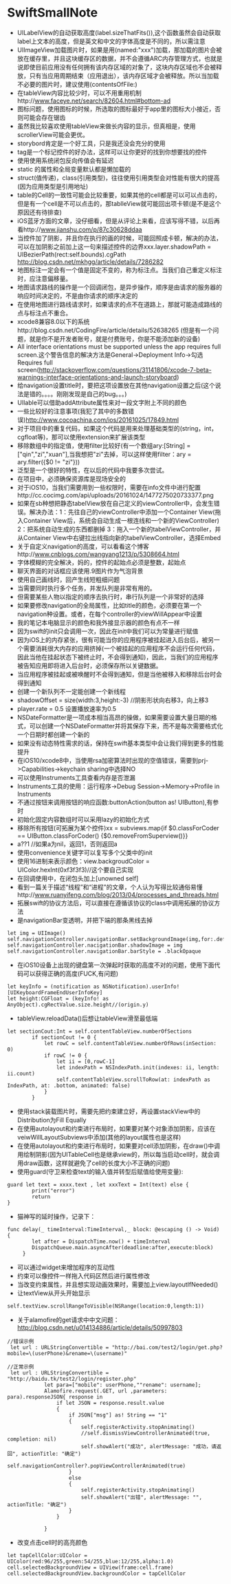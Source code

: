 # SwiftSmallNote
- UILabelView的自动获取高度(label.sizeThatFits()),这个函数虽然会自动获取label上文本的高度，但是英文和中文的字体高度是不同的，所以需注意
- UIImageView加载图片时，如果是用(named:"xxx")加载，那加载的图片会被放在缓存里，并且这块缓存区的数据，并不会遵循ARC内存管理方式，也就是说即使目前应用没有任何拥有该内存区域的对象了，这块内存区域也不会被释放，只有当应用周期结束（应用退出），该内存区域才会被释放。所以当加载不必要的图片时，建议使用(contentsOfFile:)
- 在tableView内容比较少时，可以不用重用机制http://www.faceye.net/search/82604.html#bottom-ad
- 图标问题，使用图标的时候，所选取的图标最好于app里的图标大小接近，否则可能会存在锯齿
- 虽然我比较喜欢使用tableView来做长内容的显示，但真相是，使用scrollerView可能会更优。
- storybord肯定是一个好工具，只是我还没会充分的使用
- tag是一个标记控件的好办法，这样可以让你更好的找到你想要找的控件
- 使用使用系统闭包反向传值会有延迟
- static 的属性和全局变量默认都是懒加载的
- struct(值传递)，class(引用类型)，往往使用引用类型会对性能有很大的提高(因为应用类型是引用地址)
- table的Cell的一致性可能会比较重要，如果其他的cell都是可以可以点击的，但是有一个cell是不可以点击的，那tablleView就可能回出项卡顿(是不是这个原因还有待排查)
- iOS蓝牙方面的文章，没仔细看，但是从评论上来看，应该写得不错，以后再看http://www.jianshu.com/p/87c30628ddaa
- 当控件加了阴影，并且你在执行的画的时候，可能回照成卡顿，解决的办法，可以在加阴影之前加上这一句来描述控件的边界xxx.layer.shadowPath = UIBezierPath(rect:self.bounds).cgPath http://blog.csdn.net/mkhgg/article/details/7286282
- 地图标注一定会有一个值是固定不变的，称为标注点。当我们自己重定义标注时，应注意偏移量。
- 地图请求路线的操作是一个回调闭包，是异步操作，顺序是由请求的服务器的响应时间决定的，不是由你请求的顺序决定的
- 在使用地图进行路线请求时，如果请求的点不在道路上，那就可能造成路线的点与标注点不重合。
- xcode8兼容8.0以下的系统http://blog.csdn.net/CodingFire/article/details/52638265 (但是有一个问题，就是你不是开发者账号，就是付费账号，你是不能添加新的设备)
- All interface orientations must be supported unless the app requires full screen.这个警告信息的解决方法是General->Deployment Info->勾选Requires full screen(http://stackoverflow.com/questions/31141806/xcode-7-beta-warnings-interface-orientations-and-launch-storyboard)
- 给navigation设置title时，要把这项设置放在其他navigation设置之后(这个说法是错的。。。。刚刚发现是自己的bug。。。)
- UIlable可以借助addAttribute属性来对一段文字附上不同的颜色
- 一些比较好的注意事项(我犯了其中的多数错误)http://www.cocoachina.com/ios/20161025/17849.html
- 对于项目中的重复代码，如果这个代码是用来处理基础类型的(string，int，cgfloat等)，那可以使用extension来扩展该类型
-  移除数组中的指定值，使用filter比较好(有一个数组ary:[String] = ["qin","zi","xuan"],当我想把"zi"去掉，可以这样使用filter：ary = ary.filter({$0 != "zi"}))
- 泛型是一个很好的特性，在以后的代码中我要多次尝试。
- 在项目中，必须确保资源库是现场安全的
- 对于iOS10，当我们需要用到一些权限时，需要在info文件中进行配置http://cc.cocimg.com/api/uploads/20161024/1477275020733377.png
- 如果在sb种想把静态tabelView放在自己定义的viewController中，会发生错误。解决办法：1：先往自己的viewController中添加一个Container View(拖入Container View后，系统会自动生成一根连线和一个新的ViewController) 2：把系统自动生成的东西都删掉 3：拖入一个新的tabelViewController，并从Container View中右键拉出线指向新的tabelViewController，选择Embed
- 关于自定义navigation的高度，可以看看这个博客http://www.cnblogs.com/wangyang1213/p/5308664.html
- 字体模糊的完全解决，妈的，控件的起始点必须是整数，起始点
- 聊天界面的对话框应该使用.9图片作为气泡背景
- 使用自己画线时，回产生线短粗细问题
- 当需要同时执行多个任务，并发队列是非常有用的。
- 但需要某些人物以指定的顺序去执行时，串行队列是一个非常好的选择
- 如果要修改navigation的全局属性，比如title的颜色，必须要在第一个navigation种设置。或者，在每个controller的viewWillAppear中设置
- 我的笔记本电脑显示的颜色和我外接显示器的颜色有点不一样
- 因为swift的init只会调用一次，因此在init中我们可以为常量进行赋值
- 因为iOS上的内存紧张，很有可能当你的应用程序被挂起进入后台后，被另一个需要消耗很大内存的应用挤掉(一个被挂起的应用程序不会运行任何代码，因此当他在挂起状态下被终止时，不会得到通知)，因此，当我们的应用程序被告知应用即将进入后台时，必须保存所以关键数据。
- 当应用程序被挂起或被唤醒时不会得到通知，但是当他被移入和移除后台时会得到通知
- 创建一个新队列不一定能创建一个新线程
- shadowOffset = size(width:3,height:-3)  //阴影形状向右移3，向上移3
- player.rate = 0.5 设置播放速率为0.5
- NSDateFormatter是一项成本相当高昂的操做，如果需要设置大量日期的格式，可以创建一个NSDateFormatter并将其保存下来，而不是每次需要格式化一个日期时都创建一个新的
- 如果没有动态特性需求的话，保持在swift基本类型中会让我们得到更多的性能提升
- 在iOS10/xcode8中，当使用rsa加密算法时出现的空值错误，需要到prj->Capabilities->keychain sharing中选择NO
- 可以使用Instruments工具查看内存是否泄漏
- Instruments工具的使用：运行程序->Debug Session->Memory->Profile in Instruments
- 不通过按钮来调用按钮的响应函数:buttonAction(button as! UIButton),有参时
- 初始化固定内容数组时可以采用lazy的初始化方式
- 移除所有按钮(可拓展为某个控件)xx = subviews.map{if $0.classForCoder == UIButton.classForCoder() {$0.removeFromSuperview()}}
- a??1 //如果a为nil，返回1，否则返回a
- 使用convenience关键字可以复写多个父类中的init
- 使用16进制来表示颜色：view.backgroudColor = UIColor.hexInt(0xf3f3f3)//这个要自己实现
- 在回调使用中，在闭包头加上[unowned self]
- 看到一篇关于描述“线程”和“进程”的文章，个人认为写得比较通俗易懂http://www.ruanyifeng.com/blog/2013/04/processes_and_threads.html
- 拓展swift的协议方法后，可以直接在遵循该协议的class中调用拓展的协议方法
- 是navigationBar变透明，并把下端的那条黑线去掉
```
let img = UIImage()
self.navigationController.navigationBar.setBackgroundImage(img,for:.default)
self.navigationController.nacigationBar.shadowImage = img
self.navigationController.navigationBar.barStyle = .blackOpaque
```

- 在iOS10设备上出现的键盘第一次弹起时获取的高度不对的问题，使用下面代码可以获得正确的高度(FUCK,有问题)
```
let keyInfo = (notification as NSNotification).userInfo![UIKeyboardFrameEndUserInfoKey]
let height:CGFloat = (keyInfo! as AnyObject).cgRectValue.size.height//(origin.y)
```

- tableView.reloadData()后想让tableView滑至最低端
```
let sectionCout:Int = self.contentTableView.numberOfSections
        if sectionCout != 0 {
            let rowC = self.contentTableView.numberOfRows(inSection: 0)
            if rowC != 0 {
                let ii = [0,rowC-1]
                let indexPath = NSIndexPath.init(indexes: ii, length: ii.count)
                self.contentTableView.scrollToRow(at: indexPath as IndexPath, at: .bottom, animated: false)
            }
        }
```

- 使用stack装载图片时，需要先把约束建立好，再设置stackView中的Distribution为Fill Equally
- 在使用autolayout和约束进行布局时，如果要对某个对象添加阴影，应该在veiwWillLayoutSubviews中添加(其他的layout属性也是这样)
- 在使用autolayout和约束进行布局时，如果要对cell添加阴影，在draw()中调用绘制阴影(因为UITableCell也是继承view的，所以每当启动cell时，就会调用draw函数，这样就避免了cell的长度大小不正确的问题)
- 使用guard(守卫来检查text的输入值并转型后赋值给使用变量):
```
guard let text = xxxx.text , let xxxText = Int(text) else {
        print("error")
        return
}
```

- 猫神写的延时操作，记录下：
```
func delay(_ timeInterval:TimeInterval,_ block: @escaping () -> Void) {
        let after = DispatchTime.now() + timeInterval
        DispatchQueue.main.asyncAfter(deadline:after,execute:block)
     }
```

- 可以通过widget来增加程序的互动性
- 约束可以像控件一样拖入代码区然后进行属性修改
- 当改变约束属性，并且想实现动画效果时，需要加上view.layoutIfNeeded()
- 让textView从开头开始显示
```
self.textView.scrollRangeToVisible(NSRange(location:0,length:1))
```

- 关于alamofire的get请求中中文问题：http://blog.csdn.net/u014134886/article/details/50997803
```
//错误示例
 let url : URLStringConvertible = "http://bai.com/test2/login/get.php?mobile=\(userPhone)&rename=\(username)"

//正常示例
 let url : URLStringConvertible = "http://baidu.tk/test2/login/register.php"
            let para=["mobile": userPhone,""rename": username];
            Alamofire.request(.GET, url ,parameters: para).responseJSON{ response in
                if let JSON = response.result.value
                {
                    if JSON["msg"] as! String == "1"
                    {
                        self.registerActivity.stopAnimating()
                        //self.dismissViewControllerAnimated(true, completion: nil)
                        self.showAlert("成功", alertMessage: "成功，请返回", actionTitle: "确定")
                       self.navigationController?.popViewControllerAnimated(true)
                    }
                    else
                    {
                        self.registerActivity.stopAnimating()
                        self.showAlert("出错", alertMessage: "", actionTitle: "确定")
                    }
                }

            }
```

- 改变点击cell时的高亮颜色
```
let tapCellColor:UIColor = UIColor(red:96/255,green:54/255,blue:12/255,alpha:1.0)
cell.selectedBackgroundView = UIView(frame:cell.frame)
cell.selectedBackgroundView.backgroundColor = tapCellColor
```
